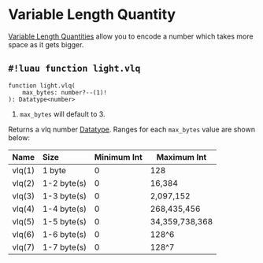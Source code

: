 # Variable Length Quantity

<a href="https://en.wikipedia.org/wiki/Variable-length_quantity" target="_blank">Variable Length Quantities</a>
allow you to encode a number which takes more space as it gets bigger.

## `#!luau function light.vlq`

```luau title='<!-- client --> <!-- server --> <!-- shared --> <!-- sync -->'
function light.vlq(
    max_bytes: number?--(1)!
): Datatype<number>
```

1. `max_bytes` will default to 3.

Returns a vlq number [Datatype](../index.md). Ranges for each `max_bytes` value are shown below:

| Name   | Size        | Minimum Int    | Maximum Int   |
| -----: | :---------- | -------------- | ------------- |
| vlq(1) | 1 byte      | 0              | 128           |
| vlq(2) | 1-2 byte(s) | 0              | 16,384        |
| vlq(3) | 1-3 byte(s) | 0              | 2,097,152     |
| vlq(4) | 1-4 byte(s) | 0              | 268,435,456   |
| vlq(5) | 1-5 byte(s) | 0              | 34,359,738,368|
| vlq(6) | 1-6 byte(s) | 0              | 128^6         |
| vlq(7) | 1-7 byte(s) | 0              | 128^7         |

